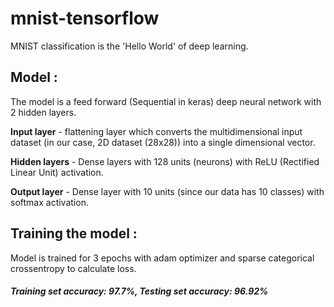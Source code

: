 # mnist-tensorflow

MNIST classification is the 'Hello World' of deep learning.

## Model :

The model is a feed forward (Sequential in keras) deep neural network with 2 hidden layers.

**Input layer** - flattening layer which converts the multidimensional input dataset (in our case, 2D dataset (28x28)) into a single dimensional vector.

**Hidden layers** - Dense layers with 128 units (neurons) with ReLU (Rectified Linear Unit) activation. 

**Output layer** - Dense layer with 10 units (since our data has 10 classes) with softmax activation.

## Training the model : 
Model is trained for 3 epochs with adam optimizer and sparse categorical crossentropy to calculate loss.

##### Training set accuracy: 97.7%, Testing set accuracy: 96.92%